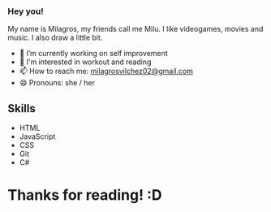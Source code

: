 ### Hey you!

My name is Milagros, my friends call me Milu. I like videogames, movies and music. I also draw a little bit.

- 🔭 I’m currently working on self improvement
- 💬 I'm interested in workout and reading
- 📫 How to reach me: milagrosvilchez02@gmail.com
- 😄 Pronouns: she / her

## Skills
- HTML
- JavaScript
- CSS
- Git
- C#

# Thanks for reading! :D
